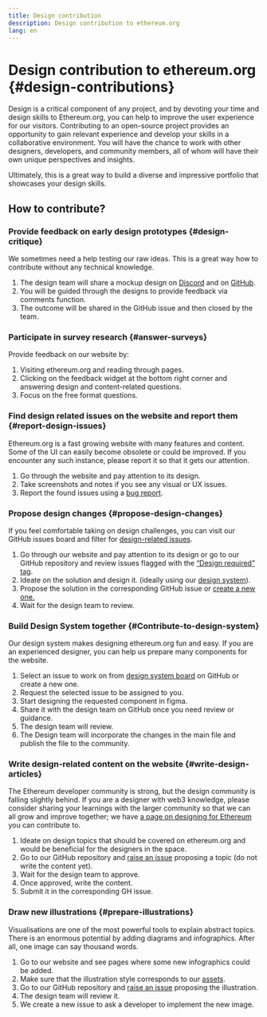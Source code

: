 ```yaml
---
title: Design contribution
description: Design contribution to ethereum.org
lang: en
---
```


# Design contribution to ethereum.org {#design-contributions}

Design is a critical component of any project, and by devoting your time and design skills to Ethereum.org, you can help to improve the user experience for our visitors. Contributing to an open-source project provides an opportunity to gain relevant experience and develop your skills in a collaborative environment. You will have the chance to work with other designers, developers, and community members, all of whom will have their own unique perspectives and insights.

Ultimately, this is a great way to build a diverse and impressive portfolio that showcases your design skills.

## How to contribute?

### <Emoji text=":one:" size={1} /> Provide feedback on early design prototypes {#design-critique}

We sometimes need a help testing our raw ideas. This is a great way how to contribute without any technical knowledge.

1. The design team will share a mockup design on [Discord](https://discord.com/invite/CetY6Y4) and on [GitHub](https://github.com/ethereum/ethereum-org-website/labels/design%20required%20%F0%9F%8E%A8).
2. You will be guided through the designs to provide feedback via comments function.
3. The outcome will be shared in the GitHub issue and then closed by the team.

### <Emoji text=":two:" size={1} /> Participate in survey research {#answer-surveys}

Provide feedback on our website by:

1. Visiting ethereum.org and reading through pages.
2. Clicking on the feedback widget at the bottom right corner and answering design and content-related questions.
3. Focus on the free format questions.

### <Emoji text=":three:" size={1} /> Find design related issues on the website and report them {#report-design-issues}

Ethereum.org is a fast growing website with many features and content. Some of the UI can easily become obsolete or could be improved. If you encounter any such instance, please report it so that it gets our attention.

1. Go through the website and pay attention to its design.
2. Take screenshots and notes if you see any visual or UX issues.
3. Report the found issues using a [bug report](https://github.com/ethereum/ethereum-org-website/issues/new/choose).

### <Emoji text=":four:" size={1} /> Propose design changes {#propose-design-changes}

If you feel comfortable taking on design challenges, you can visit our GitHub issues board and filter for [design-related issues](https://github.com/ethereum/ethereum-org-website/labels/design%20required%20%F0%9F%8E%A8).

1. Go through our website and pay attention to its design or go to our GitHub repository and review issues flagged with the [“Design required” tag](https://github.com/ethereum/ethereum-org-website/labels/design%20required%20%F0%9F%8E%A8).
2. Ideate on the solution and design it. (ideally using our [design system](https://www.figma.com/community/file/1134414495420383395)).
3. Propose the solution in the corresponding GitHub issue or [create a new one.](https://github.com/ethereum/ethereum-org-website/issues/new?assignees=&labels=feature+%3Asparkles%3A&template=feature_request.yaml&title=Feature+request)
4. Wait for the design team to review.

### <Emoji text=":five:" size={1} /> Build Design System together {#Contribute-to-design-system}

Our design system makes designing ethereum.org fun and easy. If you are an experienced designer, you can help us prepare many components for the website.

1. Select an issue to work on from [design system board](https://github.com/ethereum/ethereum-org-website/labels/design%20system) on GitHub or create a new one.
2. Request the selected issue to be assigned to you.
3. Start designing the requested component in figma.
4. Share it with the design team on GitHub once you need review or guidance.
5. The design team will review.
6. The Design team will incorporate the changes in the main file and publish the file to the community.

### <Emoji text=":six:" size={1} /> Write design-related content on the website {#write-design-articles}

The Ethereum developer community is strong, but the design community is falling slightly behind. If you are a designer with web3 knowledge, please consider sharing your learnings with the larger community so that we can all grow and improve together; we have [a page on designing for Ethereum](/developers/docs/design-and-ux/) you can contribute to.

1. Ideate on design topics that should be covered on ethereum.org and would be beneficial for the designers in the space.
2. Go to our GitHub repository and [raise an issue](https://github.com/ethereum/ethereum-org-website/issues/new) proposing a topic (do not write the content yet).
3. Wait for the design team to approve.
4. Once approved, write the content.
5. Submit it in the corresponding GH issue.

### <Emoji text=":seven:" size={1} /> Draw new illustrations {#prepare-illustrations}

Visualisations are one of the most powerful tools to explain abstract topics. There is an enormous potential by adding diagrams and infographics. After all, one image can say thousand words.

1. Go to our website and see pages where some new infographics could be added.
2. Make sure that the illustration style corresponds to our [assets](https://ethereum.org/en/assets/).
3. Go to our GitHub repository and [raise an issue](https://github.com/ethereum/ethereum-org-website/issues/new) proposing the illustration.
4. The design team will review it.
5. We create a new issue to ask a developer to implement the new image.
